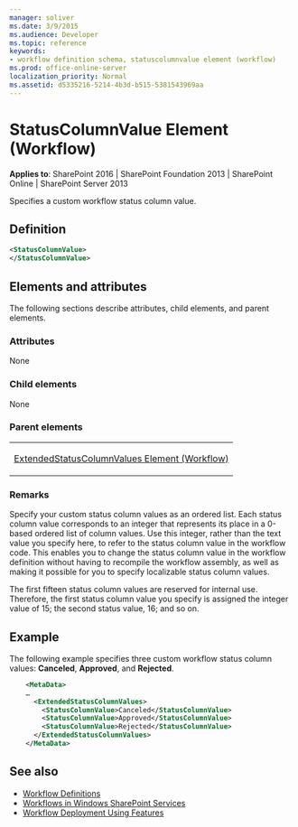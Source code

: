 ```yaml
---
manager: soliver
ms.date: 3/9/2015
ms.audience: Developer
ms.topic: reference
keywords:
- workflow definition schema, statuscolumnvalue element (workflow)
ms.prod: office-online-server
localization_priority: Normal
ms.assetid: d5335216-5214-4b3d-b515-5381543969aa
---
```


# StatusColumnValue Element (Workflow)

**Applies to**: SharePoint 2016 | SharePoint Foundation 2013 | SharePoint Online | SharePoint Server 2013

Specifies a custom workflow status column value.

## Definition

```XML
<StatusColumnValue>
</StatusColumnValue>
```

## Elements and attributes

The following sections describe attributes, child elements, and parent elements.

### Attributes

None

### Child elements

None

### Parent elements

<table>
<colgroup>
<col width="100%" />
</colgroup>
<tbody>
<tr class="odd">
<td align="left"><p><a href="extendedstatuscolumnvalues-element-workflow.md">ExtendedStatusColumnValues Element (Workflow)</a></p></td>
</tr>
</tbody>
</table>

### Remarks

Specify your custom status column values as an ordered list. Each status column value corresponds to an integer that represents its place in a 0-based ordered list of column values. Use this integer, rather than the text value you specify here, to refer to the status column value in the workflow code. This enables you to change the status column value in the workflow definition without having to recompile the workflow assembly, as well as making it possible for you to specify localizable status column values.

The first fifteen status column values are reserved for internal use. Therefore, the first status column value you specify is assigned the integer value of 15; the second status value, 16; and so on.

## Example

The following example specifies three custom workflow status column values: **Canceled**, **Approved**, and **Rejected**.

```XML
    <MetaData>
    …
      <ExtendedStatusColumnValues>
        <StatusColumnValue>Canceled</StatusColumnValue>
        <StatusColumnValue>Approved</StatusColumnValue>
        <StatusColumnValue>Rejected</StatusColumnValue>
      </ExtendedStatusColumnValues>  
    </MetaData>
```

## See also

- [Workflow Definitions](workflow-definitions.md)
- [Workflows in Windows SharePoint Services](https://msdn.microsoft.com/library/be0888d4-20b2-4d39-bf28-2d8a71829d8e(Office.15).aspx)
- [Workflow Deployment Using Features](https://msdn.microsoft.com/library/ad294f09-483d-4e87-bd19-fa37795ed558(Office.15).aspx)










